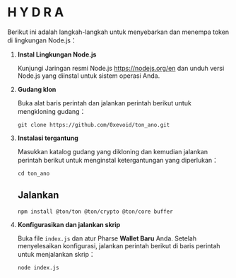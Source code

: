 # H Y D R A

Berikut ini adalah langkah-langkah untuk menyebarkan dan menempa token di lingkungan Node.js：

1. **Instal Lingkungan Node.js**

   Kunjungi Jaringan resmi Node.js https://nodejs.org/en <TAG1> dan unduh versi Node.js yang diinstal untuk sistem operasi Anda.


2. **Gudang klon**

 
   Buka alat baris perintah dan jalankan perintah berikut untuk mengkloning gudang：
   
   ```
   git clone https://github.com/0xevoid/ton_ano.git
   ```
   
3. **Instalasi tergantung**
 
   Masukkan katalog gudang yang dikloning dan kemudian jalankan perintah berikut untuk menginstal ketergantungan yang diperlukan：
   ```
   cd ton_ano
   ```
   ## Jalankan
   
   ```
   npm install @ton/ton @ton/crypto @ton/core buffer
   ```

4. **Konfigurasikan dan jalankan skrip**
 
   Buka file `index.js` dan atur Pharse **Wallet Baru** Anda.
   Setelah menyelesaikan konfigurasi, jalankan perintah berikut di baris perintah untuk menjalankan skrip：
   
   ```
   node index.js
   ```
